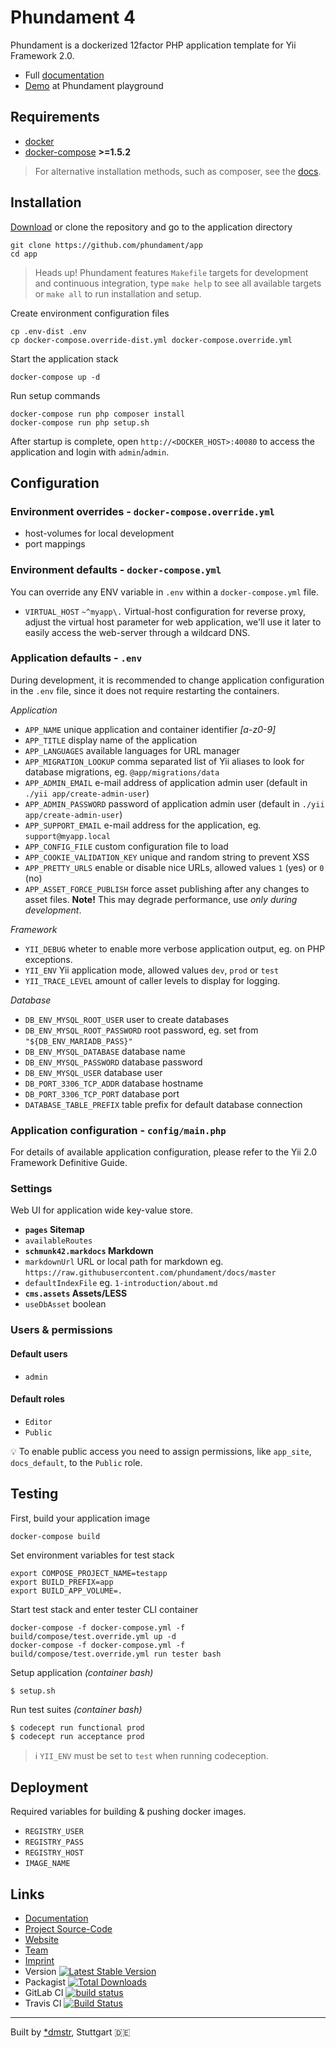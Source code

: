 Phundament 4
============

Phundament is a dockerized 12factor PHP application template for Yii Framework 2.0.

- Full [documentation](https://github.com/phundament/docs)
- [Demo](https://github.com/phundament/playground) at Phundament playground

Requirements
------------

- [docker](https://docs.docker.com/engine/installation/)
- [docker-compose](https://docs.docker.com/compose/) **>=1.5.2**

> For alternative installation methods, such as composer, see the [docs](https://github.com/phundament/docs).  


Installation
------------

[Download](https://github.com/phundament/app/releases) or clone the repository and go to the application directory

    git clone https://github.com/phundament/app
    cd app

> Heads up! Phundament features `Makefile` targets for development and continuous integration, type `make help` to see 
> all available targets or `make all` to run installation and setup.

Create environment configuration files   
    
    cp .env-dist .env
    cp docker-compose.override-dist.yml docker-compose.override.yml

Start the application stack

    docker-compose up -d

Run setup commands
    
    docker-compose run php composer install
    docker-compose run php setup.sh

After startup is complete, open `http://<DOCKER_HOST>:40080` to access the application and login with `admin`/`admin`.


Configuration
-------------

### Environment overrides - `docker-compose.override.yml`

 - host-volumes for local development
 - port mappings

### Environment defaults - `docker-compose.yml`

You can override any ENV variable in `.env` within a `docker-compose.yml` file.
     
 - `VIRTUAL_HOST` `~^myapp\.` Virtual-host configuration for reverse proxy, adjust the virtual host parameter 
    for web application, we'll use it later to easily access the web-server through a wildcard DNS.

### Application defaults - `.env`

During development, it is recommended to change application configuration in the `.env` file, since it does not require restarting the containers. 

*Application*

 - `APP_NAME` unique application and container identifier *[a-z0-9]*
 - `APP_TITLE` display name of the application
 - `APP_LANGUAGES` available languages for URL manager
 - `APP_MIGRATION_LOOKUP` comma separated list of Yii aliases to look for database migrations, eg. `@app/migrations/data`
 - `APP_ADMIN_EMAIL` e-mail address of application admin user (default in `./yii app/create-admin-user`)
 - `APP_ADMIN_PASSWORD` password of application admin user (default in `./yii app/create-admin-user`)
 - `APP_SUPPORT_EMAIL` e-mail address for the application, eg. `support@myapp.local`
 - `APP_CONFIG_FILE` custom configuration file to load
 - `APP_COOKIE_VALIDATION_KEY` unique and random string to prevent XSS
 - `APP_PRETTY_URLS` enable or disable nice URLs, allowed values `1` (yes) or `0` (no)
 - `APP_ASSET_FORCE_PUBLISH` force asset publishing after any changes to asset files. **Note!** This may degrade performance, use *only during development*.

*Framework*
 
 - `YII_DEBUG` wheter to enable more verbose application output, eg. on PHP exceptions.
 - `YII_ENV` Yii application mode, allowed values `dev`, `prod` or `test`
 - `YII_TRACE_LEVEL` amount of caller levels to display for logging.
 
*Database*
 
 - `DB_ENV_MYSQL_ROOT_USER` user to create databases
 - `DB_ENV_MYSQL_ROOT_PASSWORD` root password, eg. set from `"${DB_ENV_MARIADB_PASS}"`
 - `DB_ENV_MYSQL_DATABASE` database name
 - `DB_ENV_MYSQL_PASSWORD` database password
 - `DB_ENV_MYSQL_USER` database user
 - `DB_PORT_3306_TCP_ADDR` database hostname
 - `DB_PORT_3306_TCP_PORT` database port
 - `DATABASE_TABLE_PREFIX` table prefix for default database connection


### Application configuration - `config/main.php`

For details of available application configuration, please refer to the Yii 2.0 Framework Definitive Guide. 

### Settings

Web UI for application wide key-value store.

- **`pages` Sitemap**
 - `availableRoutes`
- **`schmunk42.markdocs` Markdown** 
 - `markdownUrl` URL or local path for markdown eg. `https://raw.githubusercontent.com/phundament/docs/master`
 - `defaultIndexFile` eg. `1-introduction/about.md`
- **`cms.assets` Assets/LESS** 
 - `useDbAsset` boolean

### Users & permissions

#### Default users

- `admin`

#### Default roles

- `Editor`
- `Public`

:bulb: To enable public access you need to assign permissions, like `app_site`, `docs_default`, to the `Public` role. 


Testing
-------

First, build your application image

    docker-compose build 

Set environment variables for test stack

    export COMPOSE_PROJECT_NAME=testapp
    export BUILD_PREFIX=app
    export BUILD_APP_VOLUME=.

Start test stack and enter tester CLI container

    docker-compose -f docker-compose.yml -f build/compose/test.override.yml up -d    
    docker-compose -f docker-compose.yml -f build/compose/test.override.yml run tester bash    

Setup application *(container bash)*    
    
    $ setup.sh

Run test suites *(container bash)*

    $ codecept run functional prod
    $ codecept run acceptance prod

> :information_source: `YII_ENV` must be set to `test` when running codeception.


Deployment
----------

Required variables for building & pushing docker images.

- `REGISTRY_USER`
- `REGISTRY_PASS`
- `REGISTRY_HOST`
- `IMAGE_NAME`


Links
-----

- [Documentation](https://github.com/phundament/docs)
- [Project Source-Code](https://github.com/phundament/app)
- [Website](http://phundament.com)
- [Team](https://github.com/orgs/phundament/teams)
- [Imprint](http://herzogkommunikation.de/de/impressum-7.html)
- Version [![Latest Stable Version](https://poser.pugx.org/phundament/app/v/stable.png)](https://packagist.org/packages/phundament/app)
- Packagist [![Total Downloads](https://poser.pugx.org/phundament/app/downloads.png)](https://packagist.org/packages/phundament/app)
- GitLab CI [![build status](https://git.hrzg.de/phundament/app/badges/master/build.svg)](https://git.hrzg.de/phundament/app/builds?scope=all)
- Travis CI [![Build Status](https://travis-ci.org/phundament/app.svg?branch=4.0)](https://travis-ci.org/phundament/app)

-----------

Built by [*dmstr](http://diemeisterei.de), Stuttgart :de:


